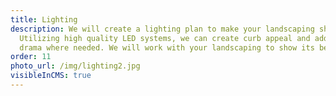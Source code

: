 ```yaml
---
title: Lighting
description: We will create a lighting plan to make your landscaping shine.
  Utilizing high quality LED systems, we can create curb appeal and add a bit of
  drama where needed. We will work with your landscaping to show its best side.
order: 11
photo_url: /img/lighting2.jpg
visibleInCMS: true
---
```

